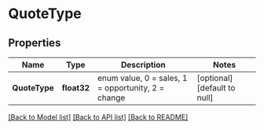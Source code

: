 # QuoteType

## Properties
Name | Type | Description | Notes
------------ | ------------- | ------------- | -------------
**QuoteType** | **float32** | enum value, 0 &#x3D; sales, 1 &#x3D; opportunity, 2 &#x3D; change | [optional] [default to null]

[[Back to Model list]](../README.md#documentation-for-models) [[Back to API list]](../README.md#documentation-for-api-endpoints) [[Back to README]](../README.md)


